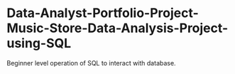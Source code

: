 # Data-Analyst-Portfolio-Project-Music-Store-Data-Analysis-Project-using-SQL
Beginner level operation of SQL to interact with database.
